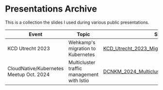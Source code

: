 # Presentations Archive

This is a collection the slides I used during various public presentations.

|Event|Topic|Slides|
|-|-|-|
|KCD Utrecht 2023|Wehkamp's migration to Kubernetes|[KCD_Utrecht_2023_Migration_to_Kubernetes.pdf](KCD_Utrecht_2023_Migration_to_Kubernetes.pdf)|
|CloudNative/Kubernetes Meetup Oct. 2024|Multicluster traffic management with Istio|[DCNKM_2024_Multicluster_Kubernetes_Traffic.pdf](DCNKM_2024_Multicluster_Kubernetes_Traffic.pdf)|